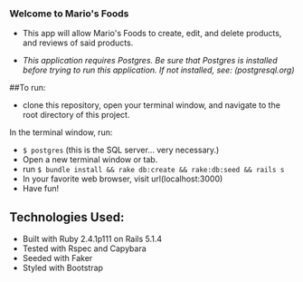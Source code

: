 ### Welcome to Mario's Foods

* This app will allow Mario's Foods to create, edit, and delete products, and reviews of said products.

* _This application requires Postgres. Be sure that Postgres is installed before trying to run this application. If not installed, see: (postgresql.org)_

##To run:
* clone this repository, open your terminal window, and navigate to the root directory of this project.

In the terminal window, run:
* `$ postgres` (this is the SQL server... very necessary.)
* Open a new terminal window or tab.
* run `$ bundle install && rake db:create && rake:db:seed && rails s`
* In your favorite web browser, visit url(localhost:3000)
* Have fun!

## Technologies Used:
* Built with Ruby 2.4.1p111 on Rails 5.1.4
* Tested with Rspec and Capybara
* Seeded with Faker
* Styled with Bootstrap
